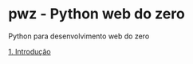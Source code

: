 # pwz - Python web do zero

Python para desenvolvimento web do zero

[1. Introdução](./01-intro.org)
